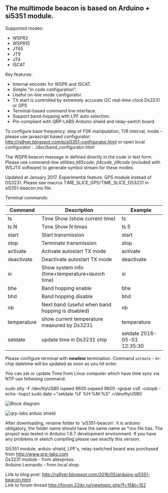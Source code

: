 ## The multimode beacon is based on Arduino + si5351 module.

Supported modes:

* WSPR2
* WSPR15
* JT65
* JT9
* JT4
* ISCAT

Key features:

* Internal encoder for WSPR and ISCAT.
* Simple "in code configuration".
* Useful on-line mode configurator.
* TX start is controlled by extremely accurate I2C real-time clock Ds3231 or GPS
* Terminal-based command line interface.
* Support band-hopping with LPF auto selection.
* Pin-compliant with QRP-LABS Arduino shield and relay-switch board.

To configure base frequency, step of FSK manipulation, T/R interval, mode - please use javascript based configurator: http://ra9yer.blogspot.com/p/si5351-configurator.html or open local configurator : ./doc/band_configurator.html 

The WSPR beacon message in defined directly  in the code in text form. Please use command-line utilities _jt65code_, _jt4code_,  _jt9code_ (included with WSJTX software) to generate symbol stream for these modes.

Updated at Jenuary 2017. Experimental feature: GPS module instead of DS3231. Please see macros TIME_SLICE_GPS/TIME_SLICE_DS3231 in si5351-beacon.ino file.

Terminal commands:

Command | Description | Example
------------ | -------------- | --------------
ts | Time Show (show current time) | ts
ts N | Time Show N times | ts 5
start | Start transmission | start
stop | Terminate transmission | stop
activate | Activate autostart TX mode | activate
deactivate | Deactivate autostart TX mode | deactivate
si | Show system info (time+temperature+launch time) | si
bhe | Band hopping enable | bhe
bhd | Band hopping disable | bhd
nb | Next band (useful when band hopping is disabled) | nb
temperature | show current temperature measured by Ds3231 | temperature 
setdate | update time in Ds3231 chip | setdate 2016-05-01 12:35:30

Please configure terminal with **newline**  termination.
Command `setdate` - in-chip datetime will be updated as soon as you hit enter.

You can set or update Time from Linux computer which have time sync via NTP use follwoing command:

sudo stty -F /dev/ttyUSB0 ispeed 9600 ospeed 9600 -ignpar cs8 -cstopb -echo -hupcl
sudo date +"setdate %F %H:%M:%S" >/dev/ttyUSB0


![Block diagram](https://2.bp.blogspot.com/-hdYOkN2AvIw/VybUynSdfFI/AAAAAAAAAJ8/lczwSbtwa54h3cWx3Q5UmBE4t_etAARygCLcB/s320/arduino-ds3231-si5351.png)

![qrp-labs arduio shield](https://3.bp.blogspot.com/-Rw9oxR0kns4/VybUZYk75xI/AAAAAAAAAJ4/JWqDjWBB75sM4XN4ooix6PZDgHmby1rtwCLcB/s320/arduin-si5351-qrplabs.jpg)

After downloading, rename folder to 'si5351-beacon'. It is arduino obligatory, the folder name should have the same name as *.ino file has.
The project was tested in Arduino 1.6.7 development environment. If you have any problems in sketch compiling please use exactly this version.


Si5351 module, arduio-shield, LPF's, relay-switched board was purchased from http://www.qrp-labs.com  
Ds3231 module - from aliexpress.  
Arduino Leonardo - from local shop.  

Link to blog post: http://ra9yer.blogspot.com/2016/05/arduino-si5351-beacon.html  
Link to forum thread http://forum.22dx.ru/viewtopic.php?f=15&t=152  

